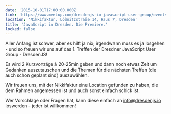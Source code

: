 ```yaml
---
date: '2015-10-01T17:00:00.000Z'
link: 'https://www.meetup.com/dresdenjs-io-javascript-user-group/events/224946419'
location: 'Nikkifaktur, Lößnitzstraße 14, Haus 7, Dresden'
title: 'JavaScript in Dresden. Die Premiere.'
locked: false
---
```

Aller Anfang ist schwer, aber es hilft ja nix; irgendwann muss es ja losgehen - und so freuen wir uns auf das 1. Treffen der Dresdner JavaScript User Group - DresdenJS!

Es wird 2 Kurzvorträge à 20-25min geben und dann noch etwas Zeit um Gedanken auszutauschen und die Themen für die nächsten Treffen (die auch schon geplant sind) auszuwählen.

Wir freuen uns, mit der Nikkifaktur eine Location gefunden zu haben, die dem Rahmen angemessen ist und auch sonst einfach schick ist.

Wer Vorschläge oder Fragen hat, kann diese einfach an info@dresdenjs.io loswerden - jeder ist willkommen!
